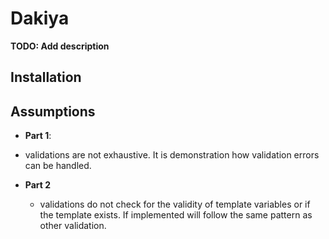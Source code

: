 # Dakiya

**TODO: Add description**

## Installation

## Assumptions

- **Part 1**:
 - validations are not exhaustive. It is demonstration how validation errors can be handled.

- **Part 2**
  - validations do not check for the validity of template variables or if the template exists. If implemented
  will follow the same pattern as other validation.



